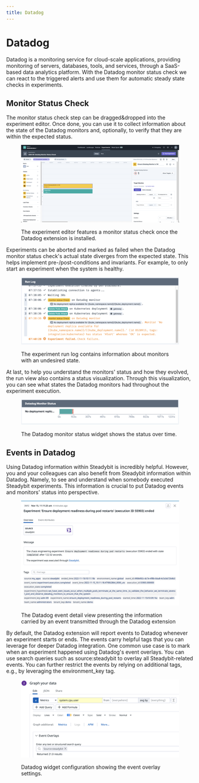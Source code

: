 ```yaml
---
title: Datadog
---
```


# Datadog

Datadog is a monitoring service for cloud-scale applications, providing monitoring of servers, databases, tools, and services, through a SaaS-based data analytics platform. With the Datadog monitor status check we can react to the triggered alerts and use them for automatic steady state checks in experiments.

## Monitor Status Check

The monitor status check step can be dragged\&dropped into the experiment editor. Once done, you can use it to collect information about the state of the Datadog monitors and, optionally, to verify that they are within the expected status.

<figure><img src="../../.gitbook/assets/editor.png" alt=""><figcaption><p>The experiment editor features a monitor status check once the Datadog extension is installed.</p></figcaption></figure>

Experiments can be aborted and marked as failed when the Datadog monitor status check's actual state diverges from the expected state. This helps implement pre-/post-conditions and invariants. For example, to only start an experiment when the system is healthy.

<figure><img src="../../.gitbook/assets/run-log (1).png" alt=""><figcaption><p>The experiment run log contains information about monitors with an undesired state.</p></figcaption></figure>

At last, to help you understand the monitors' status and how they evolved, the run view also contains a status visualization. Through this visualization, you can see what states the Datadog monitors had throughout the experiment execution.

<figure><img src="../../.gitbook/assets/widget.png" alt=""><figcaption><p>The Datadog monitor status widget shows the status over time.</p></figcaption></figure>

## Events in Datadog

Using Datadog information within Steadybit is incredibly helpful. However, you and your colleagues can also benefit from Steadybit information within Datadog. Namely, to see and understand when somebody executed Steadybit experiments. This information is crucial to put Datadog events and monitors' status into perspective.

<figure><img src="../../.gitbook/assets/image.png" alt="The Datadog event detail view presenting the information carried by an event transmitted through the Datadog extension"><figcaption><p>The Datadog event detail view presenting the information carried by an event transmitted through the Datadog extension</p></figcaption></figure>

By default, the Datadog extension will report events to Datadog whenever an experiment starts or ends. The events carry helpful tags that you can leverage for deeper Datadog integration. One common use case is to mark when an experiment happened using Datadog's event overlays. You can use search queries such as source:steadybit to overlay all Steadybit-related events. You can further restrict the events by relying on additional tags, e.g., by leveraging the environment\_key tag.

<figure><img src="../../.gitbook/assets/Screenshot 2022-11-15 at 11.17.54.png" alt="Datadog widget configuration showing the event overlay settings."><figcaption><p>Datadog widget configuration showing the event overlay settings.</p></figcaption></figure>
